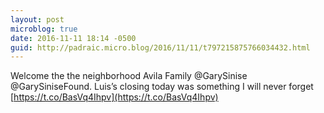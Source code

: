 ```yaml
---
layout: post
microblog: true
date: 2016-11-11 18:14 -0500
guid: http://padraic.micro.blog/2016/11/11/t797215875766034432.html
---
```

Welcome the the neighborhood Avila Family @GarySinise @GarySiniseFound. Luis’s closing today was something I will never forget [https://t.co/BasVq4Ihpv](https://t.co/BasVq4Ihpv)
